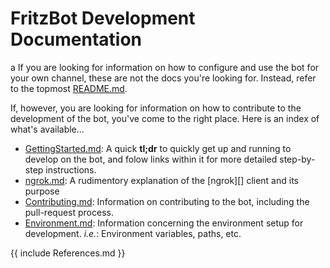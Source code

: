 # FritzBot Development Documentation
a
If you are looking for information on how to configure and use the bot for your own channel, these are not the docs you're looking for. Instead, refer to the topmost [README.md](../../README.md).

If, however, you are looking for information on how to contribute to the development of the bot, you've come to the right place. Here is an index of what's available...

* [GettingStarted.md](GettingStarted.md): A quick **tl;dr** to quickly get up and running to develop on the bot, and folow links within it for more detailed step-by-step instructions.
* [ngrok.md](ngrok.md): A rudimentory explanation of the [ngrok][] client and its purpose
* [Contributing.md](Contributing.md): Information on contributing to the bot, including the pull-request process.
* [Environment.md](Environment.md): Information concerning the environment setup for development. *i.e.*: Environment variables, paths, etc.



{{ include References.md }}
